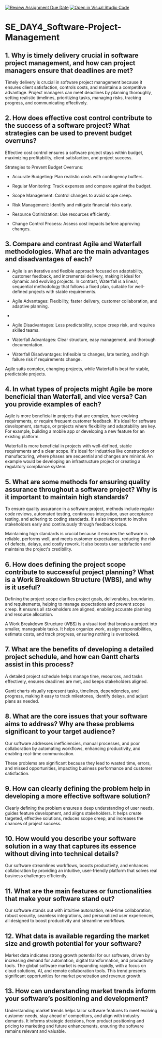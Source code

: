 [![Review Assignment Due Date](https://classroom.github.com/assets/deadline-readme-button-22041afd0340ce965d47ae6ef1cefeee28c7c493a6346c4f15d667ab976d596c.svg)](https://classroom.github.com/a/9pw6JKcu)
[![Open in Visual Studio Code](https://classroom.github.com/assets/open-in-vscode-2e0aaae1b6195c2367325f4f02e2d04e9abb55f0b24a779b69b11b9e10269abc.svg)](https://classroom.github.com/online_ide?assignment_repo_id=18944518&assignment_repo_type=AssignmentRepo)
# SE_DAY4_Software-Project-Management
## 1. Why is timely delivery crucial in software project management, and how can project managers ensure that deadlines are met?

Timely delivery is crucial in software project management because it ensures client satisfaction, controls costs, and maintains a competitive advantage. Project managers can meet deadlines by planning thoroughly, setting realistic timelines, prioritizing tasks, managing risks, tracking progress, and communicating effectively.

## 2. How does effective cost control contribute to the success of a software project? What strategies can be used to prevent budget overruns?

Effective cost control ensures a software project stays within budget, maximizing profitability, client satisfaction, and project success.

Strategies to Prevent Budget Overruns:

- Accurate Budgeting: Plan realistic costs with contingency buffers.

- Regular Monitoring: Track expenses and compare against the budget.

- Scope Management: Control changes to avoid scope creep.

- Risk Management: Identify and mitigate financial risks early.

- Resource Optimization: Use resources efficiently.

- Change Control Process: Assess cost impacts before approving changes.

## 3. Compare and contrast Agile and Waterfall methodologies. What are the main advantages and disadvantages of each?

- Agile is an iterative and flexible approach focused on adaptability, customer feedback, and incremental delivery, making it ideal for dynamic and evolving projects. In contrast, Waterfall is a linear, sequential methodology that follows a fixed plan, suitable for well-defined projects with stable requirements.

- Agile Advantages: Flexibility, faster delivery, customer collaboration, and adaptive planning.
- 
- Agile Disadvantages: Less predictability, scope creep risk, and requires skilled teams.

- Waterfall Advantages: Clear structure, easy management, and thorough documentation.
  
- Waterfall Disadvantages: Inflexible to changes, late testing, and high failure risk if requirements change.

Agile suits complex, changing projects, while Waterfall is best for stable, predictable projects.

## 4. In what types of projects might Agile be more beneficial than Waterfall, and vice versa? Can you provide examples of each?

Agile is more beneficial in projects that are complex, have evolving requirements, or require frequent customer feedback. It's ideal for software development, startups, or projects where flexibility and adaptability are key. For example, building a mobile app or developing a new feature for an existing platform.

Waterfall is more beneficial in projects with well-defined, stable requirements and a clear scope. It's ideal for industries like construction or manufacturing, where phases are sequential and changes are minimal. An example would be developing an infrastructure project or creating a regulatory compliance system.

## 5. What are some methods for ensuring quality assurance throughout a software project? Why is it important to maintain high standards?

To ensure quality assurance in a software project, methods include regular code reviews, automated testing, continuous integration, user acceptance testing, and adhering to coding standards. It's also important to involve stakeholders early and continuously through feedback loops.

Maintaining high standards is crucial because it ensures the software is reliable, performs well, and meets customer expectations, reducing the risk of defects, delays, and costly rework. It also boosts user satisfaction and maintains the project's credibility.

## 6. How does defining the project scope contribute to successful project planning? What is a Work Breakdown Structure (WBS), and why is it useful?

Defining the project scope clarifies project goals, deliverables, boundaries, and requirements, helping to manage expectations and prevent scope creep. It ensures all stakeholders are aligned, enabling accurate planning and resource allocation.

A Work Breakdown Structure (WBS) is a visual tool that breaks a project into smaller, manageable tasks. It helps organize work, assign responsibilities, estimate costs, and track progress, ensuring nothing is overlooked.

## 7. What are the benefits of developing a detailed project schedule, and how can Gantt charts assist in this process?

A detailed project schedule helps manage time, resources, and tasks effectively, ensures deadlines are met, and keeps stakeholders aligned.

Gantt charts visually represent tasks, timelines, dependencies, and progress, making it easy to track milestones, identify delays, and adjust plans as needed.

## 8. What are the core issues that your software aims to address? Why are these problems significant to your target audience?

Our software addresses inefficiencies, manual processes, and poor collaboration by automating workflows, enhancing productivity, and enabling real-time communication. 

These problems are significant because they lead to wasted time, errors, and missed opportunities, impacting business performance and customer satisfaction.

## 9. How can clearly defining the problem help in developing a more effective software solution?

Clearly defining the problem ensures a deep understanding of user needs, guides feature development, and aligns stakeholders. It helps create targeted, effective solutions, reduces scope creep, and increases the chances of project success.

## 10. How would you describe your software solution in a way that captures its essence without diving into technical details?

Our software streamlines workflows, boosts productivity, and enhances collaboration by providing an intuitive, user-friendly platform that solves real business challenges efficiently.

## 11. What are the main features or functionalities that make your software stand out?

Our software stands out with intuitive automation, real-time collaboration, robust security, seamless integrations, and personalized user experiences, all designed to boost productivity and streamline workflows.

## 12. What data is available regarding the market size and growth potential for your software?

Market data indicates strong growth potential for our software, driven by increasing demand for automation, digital transformation, and productivity tools. The global software market is expanding rapidly, with a focus on cloud solutions, AI, and remote collaboration tools. This trend presents significant opportunities for market penetration and revenue growth.

## 13. How can understanding market trends inform your software’s positioning and development?

Understanding market trends helps tailor software features to meet evolving customer needs, stay ahead of competitors, and align with industry demands. It informs strategic decisions, from product positioning and pricing to marketing and future enhancements, ensuring the software remains relevant and valuable.
